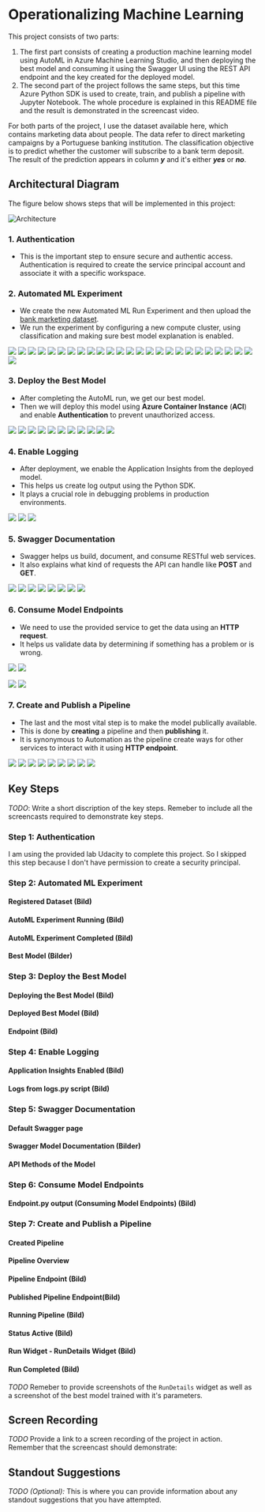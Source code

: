 # Operationalizing Machine Learning

This project consists of two parts:<br>
1. The first part consists of creating a production machine learning model using AutoML in Azure Machine Learning Studio, and then deploying the best model and consuming 
it using the Swagger UI using the REST API endpoint and the key created for the deployed model.<br>
2. The second part of the project follows the same steps, but this time Azure Python SDK is used to create, train, and publish a pipeline with Jupyter Notebook. 
The whole procedure is explained in this README file and the result is demonstrated in the screencast video.<br>

For both parts of the project, I use the dataset available here, which contains marketing data about people. 
The data refer to direct marketing campaigns by a Portuguese banking institution. 
The classification objective is to predict whether the customer will subscribe to a bank term deposit. 
The result of the prediction appears in column **_y_** and it's either **_yes_** or **_no_**.

## Architectural Diagram
The figure below shows steps that will be implemented in this project:

![Architecture](screenshots/Architecture.PNG)

### 1. Authentication

- This is the important step to ensure secure and authentic access. Authentication is required to create the service principal account and associate it with a specific workspace.

### 2. Automated ML Experiment

- We create the new Automated ML Run Experiment and then upload the [bank marketing dataset](https://automlsamplenotebookdata.blob.core.windows.net/automl-sample-notebook-data/bankmarketing_train.csv). <br>
- We run the experiment by configuring a new compute cluster, using classification and making sure best model explanation is enabled.

![](screenshots/1_0_Bankmarketing_Dataset_available.PNG)
![](screenshots/1_1_Bankmarketing_Dataset.PNG)
![](screenshots/2_0_Experiment_completed.PNG)
![](screenshots/2_1_Best_model.PNG)
![](screenshots/2_2_Dataset.PNG)
![](screenshots/2_3_Dataset.PNG)
![](screenshots/2_4_Dataset.PNG)
![](screenshots/2_5_Dataset.PNG)
![](screenshots/2_6_Dataset.PNG)
![](screenshots/2_7_Dataset.PNG)
![](screenshots/2_8_Dataset.PNG)
![](screenshots/2_9_Dataset.PNG)
![](screenshots/2_10_Dataset.PNG)
![](screenshots/2_10a_Dataset.PNG)
![](screenshots/2_11_Dataset.PNG)
![](screenshots/2_12_Dataset.PNG)
![](screenshots/2_13_Dataset.PNG)
![](screenshots/2_14_Dataset.PNG)
![](screenshots/2_15_Dataset.PNG)
![](screenshots/2_16_Dataset.PNG)
![](screenshots/2_17_Dataset.PNG)
![](screenshots/2_18_Dataset.PNG)
![](screenshots/2_19_Dataset.PNG)
![](screenshots/2_20_Dataset.PNG)
![](screenshots/2_21_Dataset.PNG)
![](screenshots/2_22_Dataset.PNG)

### 3. Deploy the Best Model

- After completing the AutoML run, we get our best model. <br>
- Then we will deploy this model using **Azure Container Instance** (**ACI**) and enable **Authentication** to prevent unauthorized access.

![](screenshots/3_0_Deploy_Model.PNG)
![](screenshots/3_1_Top4_Feature.PNG)
![](screenshots/3_2_Top4_Feature.PNG)
![](screenshots/3_3_Metrics.PNG)
![](screenshots/3_4_Metrics.PNG)
![](screenshots/3_5_Accuracy_Precision.PNG)
![](screenshots/3_6_Accuracy_ROC.PNG)
![](screenshots/3_7_Accuracy_Calibration.PNG)
![](screenshots/3_8_Accuracy_Lift.PNG)
![](screenshots/3_9_Accuracy_Cumulativ_Gains.PNG)
![](screenshots/3_10_Confusion_matrix.PNG)

### 4. Enable Logging

- After deployment, we enable the Application Insights from the deployed model. <br>
- This helps us create log output using the Python SDK. <br>
- It plays a crucial role in debugging problems in production environments.

![](screenshots/4_Application_Insights.PNG)
![](screenshots/5_0_Logs.PNG)
![](screenshots/5_1_Logs.PNG)

### 5. Swagger Documentation

- Swagger helps us build, document, and consume RESTful web services. <br>
- It also explains what kind of requests the API can handle like **POST** and **GET**.

![](screenshots/6_0_Swagger.PNG)
![](screenshots/6_1_Swagger.PNG)
![](screenshots/6_2_Swagger.PNG)
![](screenshots/6_3_Serve.PNG)
![](screenshots/6_4_Serve.PNG)
![](screenshots/6_5_Serve.PNG)
![](screenshots/6_6_Serve.PNG)
![](screenshots/6_7_Serve.PNG)

### 6. Consume Model Endpoints

- We need to use the provided service to get the data using an **HTTP request**. <br>
- It helps us validate data by determining if something has a problem or is wrong.

![](screenshots/7_0_Endpoints.PNG)
![](screenshots/7_1_Endpoints.PNG)

![](screenshots/8_0_Benchmark.PNG)
![](screenshots/8_1_Benchmark.PNG)

### 7. Create and Publish a Pipeline

- The last and the most vital step is to make the model publically available. <br>
- This is done by **creating** a pipeline and then **publishing** it. <br>
- It is synonymous to Automation as the pipeline create ways for other services to interact with it using **HTTP endpoint**.

![](screenshots/9_0_Pipeline.PNG)
![](screenshots/9_1_Pipeline_endpoint.PNG)
![](screenshots/10_Bankmarketing_Dataset_AutoML.PNG)
![](screenshots/11_REST_Endpoint_Active.PNG)
![](screenshots/12_Published_Pipeline_Overview.PNG)
![](screenshots/13_Schedule_Run.PNG)
![](screenshots/14_0_Use_RunDetails_Widget.PNG)
![](screenshots/14_1_Use_RunDetails_Widget.PNG)
![](screenshots/14_2_Use_RunDetails_Widget.PNG)

## Key Steps
*TODO*: Write a short discription of the key steps. Remeber to include all the screencasts required to demonstrate key steps. 
### Step 1: Authentication
I am using the provided lab Udacity to complete this project. 
So I skipped this step because I don't have permission to create a security principal.

### Step 2: Automated ML Experiment
#### Registered Dataset (Bild) 
#### AutoML Experiment Running (Bild)
#### AutoML Experiment Completed (Bild)
#### Best Model (Bilder)

### Step 3: Deploy the Best Model
#### Deploying the Best Model (Bild)
#### Deployed Best Model (Bild)
#### Endpoint (Bild)

### Step 4: Enable Logging
#### Application Insights Enabled (Bild)
#### Logs from logs.py script (Bild)

### Step 5: Swagger Documentation
#### Default Swagger page
#### Swagger Model Documentation (Bilder)
#### API Methods of the Model

### Step 6: Consume Model Endpoints
#### Endpoint.py output (Consuming Model Endpoints) (Bild)

### Step 7: Create and Publish a Pipeline
#### Created Pipeline
#### Pipeline Overview 
#### Pipeline Endpoint (Bild)
#### Published Pipeline Endpoint(Bild)
#### Running Pipeline (Bild)
#### Status Active (Bild)
#### Run Widget - RunDetails Widget (Bild)
#### Run Completed (Bild)


*TODO* Remeber to provide screenshots of the `RunDetails` widget as well as a screenshot of the best model trained with it's parameters.

## Screen Recording
*TODO* Provide a link to a screen recording of the project in action. Remember that the screencast should demonstrate:

## Standout Suggestions
*TODO (Optional):* This is where you can provide information about any standout suggestions that you have attempted.
